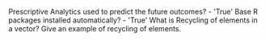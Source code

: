 Prescriptive Analytics used to predict the future outcomes? -  'True'
Base R packages installed automatically? - 'True'
What is Recycling of elements in a vector?
Give an example of recycling of elements.
